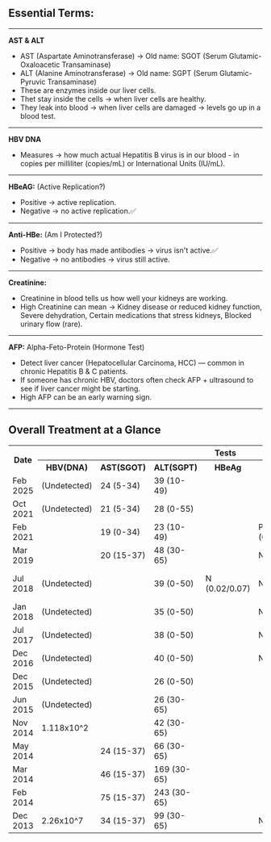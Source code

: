 ## **Essential Terms:**
***
**AST & ALT**
- AST (Aspartate Aminotransferase) → Old name: SGOT (Serum Glutamic-Oxaloacetic Transaminase)
- ALT (Alanine Aminotransferase) → Old name: SGPT (Serum Glutamic-Pyruvic Transaminase)
- These are enzymes inside our liver cells.
- Thet stay inside the cells → when liver cells are healthy.
- They leak into blood → when liver cells are damaged → levels go up in a blood test.
***
**HBV DNA**
- Measures → how much actual Hepatitis B virus is in our blood - in copies per milliliter (copies/mL) or International Units (IU/mL).
***
**HBeAG:** (Active Replication?)
- Positive → active replication.
- Negative → no active replication.✅
***
**Anti-HBe:** (Am I Protected?)
- Positive → body has made antibodies → virus isn't active.✅
- Negative → no antibodies → virus still active.
***
**Creatinine:**
- Creatinine in blood tells us how well your kidneys are working.
- High Creatinine can mean → Kidney disease or reduced kidney function, Severe dehydration, Certain medications that stress kidneys, Blocked urinary flow (rare).
***
**AFP:** Alpha-Feto-Protein (Hormone Test)
- Detect liver cancer (Hepatocellular Carcinoma, HCC) — common in chronic Hepatitis B & C patients.
- If someone has chronic HBV, doctors often check AFP + ultrasound to see if liver cancer might be starting.
- High AFP can be an early warning sign.
***
## **Overall Treatment at a Glance**
<table style="width:100%;">
    <tr>
        <th rowspan="2">Date</th>
        <th colspan="7">Tests</th>
        <th rowspan="2">Medication</th>
    </tr>
    <tr>
        <th>HBV(DNA)</th>
        <th>AST(SGOT)</th>
        <th>ALT(SGPT)</th>
        <th>HBeAg</th>
        <th>Anti-HBe</th>
        <th>Creatinine</th>
        <th>AFP</th>
    </tr>
    <tr>
        <td>Feb 2025</td><td>(Undetected)</td><td>24 (5-34)</td><td>39 (10-49)</td><td></td><td></td><td></td><td>~1.3/13.6</td><td></td>
    </tr>
    <tr>
        <td>Oct 2021</td><td>(Undetected)</td><td>21 (5-34)</td><td>28 (0-55)</td><td></td><td></td><td></td><td></td><td></td>
    </tr>
    <tr>
        <td>Feb 2021</td><td></td><td>19 (0-34)</td><td>23 (10-49)</td><td></td><td>P (0.002/0.641)</td><td></td><td></td><td></td>
    </tr>
    <tr>
        <td>Mar 2019</td><td></td><td>20 (15-37)</td><td>48 (30-65)</td><td></td><td>N (2.35/0.86)</td><td></td><td></td><td>No Med</td>
    </tr>
    <tr>
        <td>Jul 2018</td><td>(Undetected)</td><td></td><td>39 (0-50)</td><td>N (0.02/0.07)</td><td>N (4.28/0.78)</td><td></td><td></td><td>Teviral 0.5<br>(till dec-18)</td>
    </tr>
    <tr>
        <td>Jan 2018</td><td>(Undetected)</td><td></td><td>35 (0-50)</td><td></td><td>N (2.50/0.70)</td><td></td><td></td><td>Teviral 0.5</td>
    </tr>
    <tr>
        <td>Jul 2017</td><td>(Undetected)</td><td></td><td>38 (0-50)</td><td></td><td>N (3.63/0.78)</td><td></td><td></td><td>Teviral 0.5</td>
    </tr>
    <tr>
        <td>Dec 2016</td><td>(Undetected)</td><td></td><td>40 (0-50)</td><td></td><td>N (2.14/0.70)</td><td></td><td></td><td>Teviral 0.5</td>
    </tr>
    <tr>
        <td>Dec 2015</td><td>(Undetected)</td><td></td><td>26 (0-50)</td><td></td><td></td><td></td><td></td><td>Teviral 0.5</td>
    </tr>
    <tr>
        <td>Jun 2015</td><td>(Undetected)</td><td></td><td>26 (30-65)</td><td></td><td></td><td></td><td></td><td>Teviral 0.5</td>
    </tr>
    <tr>
        <td>Nov 2014</td><td>1.118x10^2</td><td></td><td>42 (30-65)</td><td></td><td></td><td>1.0 (0.6-13)</td><td></td><td>Teviral 0.5</td>
    </tr>
    <tr>
        <td>May 2014</td><td></td><td>24 (15-37)</td><td>66 (30-65)</td><td></td><td></td><td></td><td></td><td>Teviral 0.5</td>
    </tr>
    <tr>
        <td>Mar 2014</td><td></td><td>46 (15-37)</td><td>169 (30-65)</td><td></td><td></td><td></td><td></td><td>Teviral 0.5</td>
    </tr>
    <tr>
        <td>Feb 2014</td><td></td><td>75 (15-37)</td><td>243 (30-65)</td><td></td><td></td><td></td><td></td><td>Teviral 1.0</td>
    </tr>
    <tr>
        <td>Dec 2013</td><td>2.26x10^7<td>34 (15-37)</td><td>99 (30-65)</td><td></td><td>N (~2.4/0.9)</td><td></td><td></td><td>Teviral 1.0</td>
    </tr>
</table>
